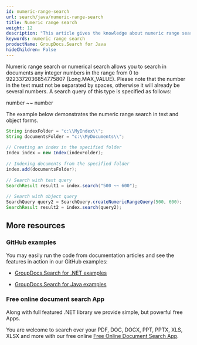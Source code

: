 ```yaml
---
id: numeric-range-search
url: search/java/numeric-range-search
title: Numeric range search
weight: 12
description: "This article gives the knowledge about numeric range search which allows you to search in documents any integer numbers in the range from 0 to 9223372036854775807 (Int64.MaxValue) using Java search API."
keywords: numeric range search
productName: GroupDocs.Search for Java
hideChildren: False
---
```

Numeric range search or numerical search allows you to search in documents any integer numbers in the range from 0 to 9223372036854775807 (Long.MAX\_VALUE). Please note that the number in the text must not be separated by spaces, otherwise it will already be several numbers. A search query of this type is specified as follows:

number ~~ number

The example below demonstrates the numeric range search in text and object forms.



```java
String indexFolder = "c:\\MyIndex\\";
String documentsFolder = "c:\\MyDocuments\\";
 
// Creating an index in the specified folder
Index index = new Index(indexFolder);
 
// Indexing documents from the specified folder
index.add(documentsFolder);
 
// Search with text query
SearchResult result1 = index.search("500 ~~ 600");
 
// Search with object query
SearchQuery query2 = SearchQuery.createNumericRangeQuery(500, 600);
SearchResult result2 = index.search(query2);
```

## More resources

### GitHub examples

You may easily run the code from documentation articles and see the features in action in our GitHub examples:

*   [GroupDocs.Search for .NET examples](https://github.com/groupdocs-search/GroupDocs.Search-for-.NET)
    
*   [GroupDocs.Search for Java examples](https://github.com/groupdocs-search/GroupDocs.Search-for-Java)
    

### Free online document search App

Along with full featured .NET library we provide simple, but powerful free Apps.

You are welcome to search over your PDF, DOC, DOCX, PPT, PPTX, XLS, XLSX and more with our free online [Free Online Document Search App](https://products.groupdocs.app/search).
